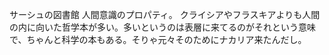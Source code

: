 サーシュの図書館
人間意識のプロパティ。
クライシアやフラスキアよりも人間の内に向いた哲学本が多い。多いというのは表層に来てるのがそれという意味で、ちゃんと科学の本もある。そりゃ元々そのためにナカリア来たんだし。